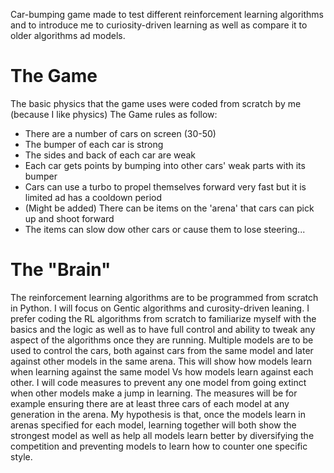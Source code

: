 Car-bumping game made to test different reinforcement learning algorithms and to introduce me to curiosity-driven learning as well as compare it to older algorithms ad models.

# The Game
The basic physics that the game uses were coded from scratch by me (because I like physics)
The Game rules as follow:
* There are a number of cars on screen (30-50)
* The bumper of each car is strong
* The sides and back of each car are weak
* Each car gets points by bumping into other cars' weak parts with its bumper
* Cars can use a turbo to propel themselves forward very fast but it is limited ad has a cooldown period
* (Might be added) There can be items on the 'arena' that cars can pick up and shoot forward 
* The items can slow dow other cars or cause them to lose steering...

# The "Brain"
The reinforcement learning algorithms are to be programmed from scratch in Python. I will focus on Gentic algorithms and curosity-driven leaning.
I prefer coding the RL algorithms from scratch to familiarize myself with the basics and the logic as well as to have full control and ability to tweak any aspect of the algorithms once they are running.
Multiple models are to be used to control the cars, both against cars from the same model and later against other models in the same arena. This will show how models learn when learning against the same model Vs how models learn against each other.
I will code measures to prevent any one model from going extinct when other models make a jump in learning. The measures will be for example ensuring there are at least three cars of each model at any generation in the arena.
My hypothesis is that, once the models learn in arenas specified for each model, learning together will both show the strongest model as well as help all models learn better by diversifying the competition and preventing models to learn how to counter one specific style.
